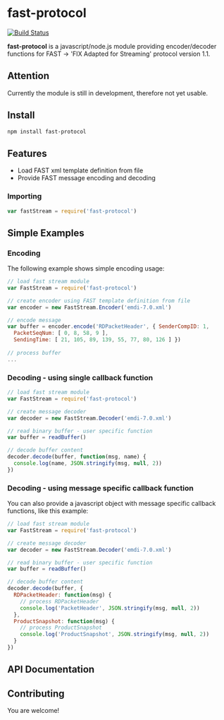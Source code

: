 # fast-protocol

[![Build Status](https://travis-ci.com/vekonyz/fast-protocol.svg?branch=master)](https://travis-ci.com/vekonyz/fast-protocol)

**fast-protocol** is a javascript/node.js module providing encoder/decoder functions for FAST -> 'FIX Adapted for Streaming' protocol version 1.1.

## Attention
Currently the module is still in development, therefore not yet usable.

## Install

```bash
npm install fast-protocol
```

## Features

* Load FAST xml template definition from file
* Provide FAST message encoding and decoding

### Importing

```javascript
var fastStream = require('fast-protocol')
```

## Simple Examples

### Encoding
The following example shows simple encoding usage:

```javascript
// load fast stream module
var FastStream = require('fast-protocol')

// create encoder using FAST template definition from file
var encoder = new FastStream.Encoder('emdi-7.0.xml')

// encode message
var buffer = encoder.encode('RDPacketHeader', { SenderCompID: 1,
  PacketSeqNum: [ 0, 8, 58, 9 ],
  SendingTime: [ 21, 105, 89, 139, 55, 77, 80, 126 ] })
  
// process buffer
...
```

### Decoding - using single callback function

```javascript
// load fast stream module
var FastStream = require('fast-protocol')

// create message decoder
var decoder = new FastStream.Decoder('emdi-7.0.xml')

// read binary buffer - user specific function
var buffer = readBuffer()

// decode buffer content
decoder.decode(buffer, function(msg, name) {
  console.log(name, JSON.stringify(msg, null, 2))
})
```

### Decoding - using message specific callback function

You can also provide a javascript object with message specific callback functions, like this example:

```javascript
// load fast stream module
var FastStream = require('fast-protocol')

// create message decoder
var decoder = new FastStream.Decoder('emdi-7.0.xml')

// read binary buffer - user specific function
var buffer = readBuffer()

// decode buffer content
decoder.decode(buffer, {
  RDPacketHeader: function(msg) {
    // process RDPacketHeader
    console.log('PacketHeader', JSON.stringify(msg, null, 2))
  },
  ProductSnapshot: function(msg) {
    // process ProductSnapshot
    console.log('ProductSnapshot', JSON.stringify(msg, null, 2))
  }
})
```


## API Documentation

## Contributing

You are welcome!
